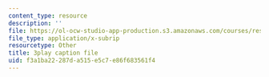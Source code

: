 ```yaml
---
content_type: resource
description: ''
file: https://ol-ocw-studio-app-production.s3.amazonaws.com/courses/res-6-012-introduction-to-probability-spring-2018/f3a1ba22287da515e5c7e86f683561f4_cCmWW7Hu43A.srt
file_type: application/x-subrip
resourcetype: Other
title: 3play caption file
uid: f3a1ba22-287d-a515-e5c7-e86f683561f4
---
```

